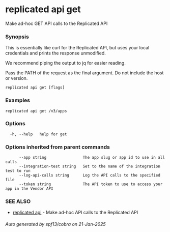 # replicated api get

Make ad-hoc GET API calls to the Replicated API

### Synopsis

This is essentially like curl for the Replicated API, but
uses your local credentials and prints the response unmodified.

We recommend piping the output to jq for easier reading.

Pass the PATH of the request as the final argument. Do not include the host or version.

```
replicated api get [flags]
```

### Examples

```
replicated api get /v3/apps
```

### Options

```
  -h, --help   help for get
```

### Options inherited from parent commands

```
      --app string                The app slug or app id to use in all calls
      --integration-test string   Set to the name of the integration test to run
      --log-api-calls string      Log the API calls to the specified file
      --token string              The API token to use to access your app in the Vendor API
```

### SEE ALSO

* [replicated api](replicated_api.md)	 - Make ad-hoc API calls to the Replicated API

###### Auto generated by spf13/cobra on 21-Jan-2025

